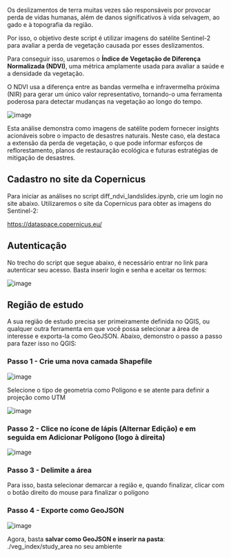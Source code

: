 Os deslizamentos de terra muitas vezes são responsáveis por provocar perda de vidas humanas, além de danos significativos à vida selvagem, ao gado e à topografia da região.  

Por isso, o objetivo deste script é utilizar imagens do satélite Sentinel-2 para avaliar a perda de vegetação causada por esses deslizamentos.  

Para conseguir isso, usaremos o **Índice de Vegetação de Diferença Normalizada (NDVI)**, uma métrica amplamente usada para avaliar a saúde e a densidade da vegetação. 

O NDVI usa a diferença entre as bandas vermelha e infravermelha próxima (NIR) para gerar um único valor representativo, tornando-o uma ferramenta poderosa para detectar mudanças na vegetação ao longo do tempo.

![image](https://github.com/user-attachments/assets/e667b304-1eb6-4851-b409-1f5b9bc6d9bd)

Esta análise demonstra como imagens de satélite podem fornecer insights acionáveis ​​sobre o impacto de desastres naturais. Neste caso, ela destaca a extensão da perda de vegetação, o que pode informar esforços de reflorestamento, planos de restauração ecológica e futuras estratégias de mitigação de desastres.

## Cadastro no site da Copernicus
Para iniciar as análises no script diff_ndvi_landslides.ipynb, crie um login no site abaixo. Utilizaremos o site da Copernicus para obter as imagens do Sentinel-2: 

https://dataspace.copernicus.eu/

## Autenticação 
No trecho do script que segue abaixo, é necessário entrar no link para autenticar seu acesso. Basta inserir login e senha e aceitar os termos:  

![image](https://github.com/user-attachments/assets/9a236899-ac49-4132-b574-5b8d9c0cc2c7)


## Região de estudo

A sua região de estudo precisa ser primeiramente definida no QGIS, ou qualquer outra ferramenta em que você possa selecionar a área de interesse e exporta-la como GeoJSON. Abaixo, demonstro o passo a passo para fazer isso no QGIS: 

### Passo 1 - Crie uma nova camada Shapefile

![image](https://github.com/user-attachments/assets/49a62bfc-eaab-4fed-9c55-189c4982d9b6)

Selecione o tipo de geometria como Polígono e se atente para definir a projeção como UTM 


![image](https://github.com/user-attachments/assets/d15153ed-081b-40a4-b1d5-e9cce28f6e09)


### Passo 2 - Clice no ícone de lápis (Alternar Edição) e em seguida em Adicionar Polígono (logo à direita)
![image](https://github.com/user-attachments/assets/d06542ae-560b-4823-98dd-d0295382b785)

### Passo 3 - Delimite a área  

Para isso, basta selecionar demarcar a região e, quando finalizar, clicar com o botão direito do mouse para finalizar o polígono

### Passo 4 - Exporte como GeoJSON  

![image](https://github.com/user-attachments/assets/adc57730-f639-4e7c-baa0-df3d1d514bce)

Agora, basta **salvar como GeoJSON e inserir na pasta**: ./veg_index/study_area no seu ambiente
